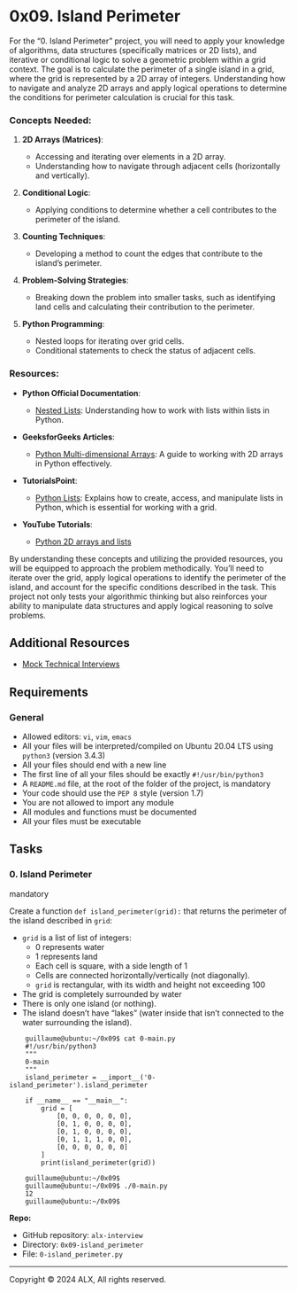 0x09. Island Perimeter
======================

For the “0. Island Perimeter” project, you will need to apply your knowledge of algorithms, data structures (specifically matrices or 2D lists), and iterative or conditional logic to solve a geometric problem within a grid context. The goal is to calculate the perimeter of a single island in a grid, where the grid is represented by a 2D array of integers. Understanding how to navigate and analyze 2D arrays and apply logical operations to determine the conditions for perimeter calculation is crucial for this task.

### Concepts Needed:

1.  **2D Arrays (Matrices)**:
    
    *   Accessing and iterating over elements in a 2D array.
    *   Understanding how to navigate through adjacent cells (horizontally and vertically).
2.  **Conditional Logic**:
    
    *   Applying conditions to determine whether a cell contributes to the perimeter of the island.
3.  **Counting Techniques**:
    
    *   Developing a method to count the edges that contribute to the island’s perimeter.
4.  **Problem-Solving Strategies**:
    
    *   Breaking down the problem into smaller tasks, such as identifying land cells and calculating their contribution to the perimeter.
5.  **Python Programming**:
    
    *   Nested loops for iterating over grid cells.
    *   Conditional statements to check the status of adjacent cells.

### Resources:

*   **Python Official Documentation**:
    
    *   [Nested Lists](https://docs.python.org/3/tutorial/datastructures.html#nested-list-comprehensions): Understanding how to work with lists within lists in Python.
*   **GeeksforGeeks Articles**:
    
    *   [Python Multi-dimensional Arrays](https://www.geeksforgeeks.org/python-using-2d-arrays-lists-the-right-way/): A guide to working with 2D arrays in Python effectively.
*   **TutorialsPoint**:
    
    *   [Python Lists](https://www.tutorialspoint.com/python/python_lists.htm): Explains how to create, access, and manipulate lists in Python, which is essential for working with a grid.
*   **YouTube Tutorials**:
    
    *   [Python 2D arrays and lists](https://www.youtube.com/watch?v=aNzepGawwCI)

By understanding these concepts and utilizing the provided resources, you will be equipped to approach the problem methodically. You’ll need to iterate over the grid, apply logical operations to identify the perimeter of the island, and account for the specific conditions described in the task. This project not only tests your algorithmic thinking but also reinforces your ability to manipulate data structures and apply logical reasoning to solve problems.

Additional Resources
--------------------

*   [Mock Technical Interviews](https://www.youtube.com/watch?v=fFgEM6CMQc4)

Requirements
------------

### General

*   Allowed editors: `vi`, `vim`, `emacs`
*   All your files will be interpreted/compiled on Ubuntu 20.04 LTS using `python3` (version 3.4.3)
*   All your files should end with a new line
*   The first line of all your files should be exactly `#!/usr/bin/python3`
*   A `README.md` file, at the root of the folder of the project, is mandatory
*   Your code should use the `PEP 8` style (version 1.7)
*   You are not allowed to import any module
*   All modules and functions must be documented
*   All your files must be executable

Tasks
-----

### 0\. Island Perimeter

mandatory

Create a function `def island_perimeter(grid):` that returns the perimeter of the island described in `grid`:

*   `grid` is a list of list of integers:
    *   0 represents water
    *   1 represents land
    *   Each cell is square, with a side length of 1
    *   Cells are connected horizontally/vertically (not diagonally).
    *   `grid` is rectangular, with its width and height not exceeding 100
*   The grid is completely surrounded by water
*   There is only one island (or nothing).
*   The island doesn’t have “lakes” (water inside that isn’t connected to the water surrounding the island).
```
    guillaume@ubuntu:~/0x09$ cat 0-main.py
    #!/usr/bin/python3
    """
    0-main
    """
    island_perimeter = __import__('0-island_perimeter').island_perimeter
    
    if __name__ == "__main__":
        grid = [
            [0, 0, 0, 0, 0, 0],
            [0, 1, 0, 0, 0, 0],
            [0, 1, 0, 0, 0, 0],
            [0, 1, 1, 1, 0, 0],
            [0, 0, 0, 0, 0, 0]
        ]
        print(island_perimeter(grid))
    
    guillaume@ubuntu:~/0x09$ 
    guillaume@ubuntu:~/0x09$ ./0-main.py
    12
    guillaume@ubuntu:~/0x09$ 
```    

**Repo:**

*   GitHub repository: `alx-interview`
*   Directory: `0x09-island_perimeter`
*   File: `0-island_perimeter.py`

-----

Copyright © 2024 ALX, All rights reserved.
